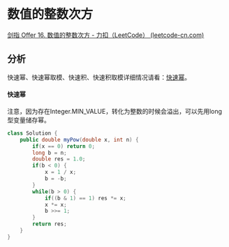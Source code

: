# 数值的整数次方

[剑指 Offer 16. 数值的整数次方 - 力扣（LeetCode） (leetcode-cn.com)](https://leetcode-cn.com/problems/shu-zhi-de-zheng-shu-ci-fang-lcof/)

## 分析

快速幂、快速幂取模、快速积、快速积取模详细情况请看：[快速幂](https://seiei17.notion.site/f300a618f9584b0b85380bccf3228caf)。

#### 快速幂

注意，因为存在Integer.MIN_VALUE，转化为整数的时候会溢出，可以先用long型变量储存幂。

```java
class Solution {
    public double myPow(double x, int n) {
        if(x == 0) return 0;
        long b = n;
        double res = 1.0;
        if(b < 0) {
            x = 1 / x;
            b = -b;
        }
        while(b > 0) {
            if((b & 1) == 1) res *= x;
            x *= x;
            b >>= 1;
        }
        return res;
    }
}
```

